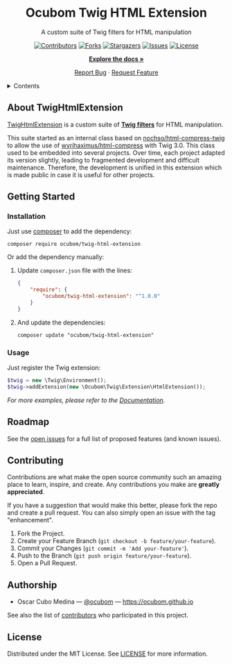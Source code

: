 <div align="center">

Ocubom Twig HTML Extension
==========================

A custom suite of Twig filters for HTML manipulation

[![Contributors][contributors-img]][contributors-url]
[![Forks][forks-img]][forks-url]
[![Stargazers][stars-img]][stars-url]
[![Issues][issues-img]][issues-url]
[![License][license-img]][license-url]

[**Explore the docs »**](https://github.com/ocubom/twig-html-extension)

[Report Bug](https://github.com/ocubom/twig-html-extension/issues)
·
[Request Feature](https://github.com/ocubom/twig-html-extension/issues)

</div>

<details>
<summary>Contents</summary>

* [About TwigHtmlExtension](#about-twightmlextension)
* [Getting Started](#getting-started)
    * [Installation](#installation)
    * [Usage](#usage)
* [Roadmap](#roadmap)
* [Contributing](#contributing)
* [Authorship](#authorship)
* [License](#license)

</details>

## About TwigHtmlExtension

[TwigHtmlExtension](https://github.com/ocubom/twig-html-extension) is a custom suite of **[Twig filters]** for HTML manipulation.

This suite started as an internal class based on [nochso/html-compress-twig][] to allow the use of [wyrihaximus/html-compress][] with Twig 3.0.
This class used to be embedded into several projects.
Over time, each project adapted its version slightly, leading to fragmented development and difficult maintenance.
Therefore, the development is unified in this extension which is made public in case it is useful for other projects.

## Getting Started

### Installation

Just use [composer][] to add the dependency:

```console
composer require ocubom/twig-html-extension
```

Or add the dependency manually:

1.  Update ``composer.json`` file with the lines:

    ```json
    {
        "require": {
            "ocubom/twig-html-extension": "^1.0.0"
        }
    }
    ```

2.  And update the dependencies:

    ```console
    composer update "ocubom/twig-html-extension"
    ```

### Usage

Just register the Twig extension:

```php
$twig = new \Twig\Environment();
$twig->addExtension(new \Ocubom\Twig\Extension\HtmlExtension());
```

_For more examples, please refer to the [Documentation](https://github.com/ocubom/twig-html-extension)._

## Roadmap

See the [open issues](https://github.com/ocubom/twig-html-extension/issues) for a full list of proposed features (and known issues).

## Contributing

Contributions are what make the open source community such an amazing place to learn, inspire, and create.
Any contributions you make are **greatly appreciated**.

If you have a suggestion that would make this better, please fork the repo and create a pull request.
You can also simply open an issue with the tag "enhancement".

1. Fork the Project.
2. Create your Feature Branch (`git checkout -b feature/your-feature`).
3. Commit your Changes (`git commit -m 'Add your-feature'`).
4. Push to the Branch (`git push origin feature/your-feature`).
5. Open a Pull Request.

## Authorship

* Oscar Cubo Medina — [@ocubom](https://twitter.com/ocubom) — https://ocubom.github.io

See also the list of [contributors][contributors-url] who participated in this project.

## License

Distributed under the MIT License.
See [LICENSE][] for more information.


[LICENSE]: https://github.com/ocubom/twig-html-extension/blob/master/LICENSE

<!-- Links -->
[composer]: https://getcomposer.org/
[Symfony]: https://symfony.com/
[Twig filters]: https://twig.symfony.com/doc/3.x/advanced.html#filters

<!-- Packagist links -->
[nochso/html-compress-twig]: https://packagist.org/packages/nochso/html-compress-twig
[wyrihaximus/html-compress]: https://packagist.org/packages/wyrihaximus/html-compress

<!-- Project Badges -->
[contributors-img]: https://img.shields.io/github/contributors/ocubom/twig-html-extension.svg?style=for-the-badge
[contributors-url]: https://github.com/ocubom/twig-html-extension/graphs/contributors
[forks-img]:        https://img.shields.io/github/forks/ocubom/twig-html-extension.svg?style=for-the-badge
[forks-url]:        https://github.com/ocubom/twig-html-extension/network/members
[stars-img]:        https://img.shields.io/github/stars/ocubom/twig-html-extension.svg?style=for-the-badge
[stars-url]:        https://github.com/ocubom/twig-html-extension/stargazers
[issues-img]:       https://img.shields.io/github/issues/ocubom/twig-html-extension.svg?style=for-the-badge
[issues-url]:       https://github.com/ocubom/twig-html-extension/issues
[license-img]:      https://img.shields.io/github/license/ocubom/twig-html-extension.svg?style=for-the-badge
[license-url]:      https://github.com/ocubom/twig-html-extension/blob/master/LICENSE